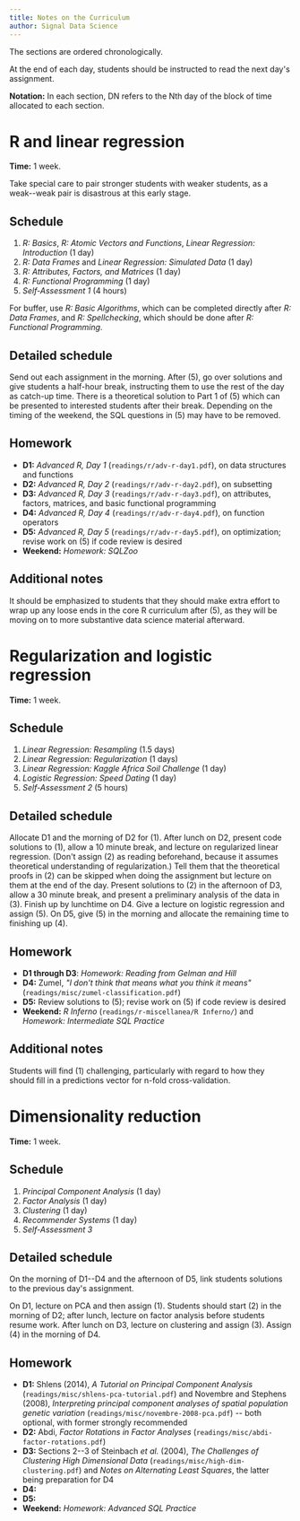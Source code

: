 ```yaml
---
title: Notes on the Curriculum
author: Signal Data Science
---
```


The sections are ordered chronologically.

At the end of each day, students should be instructed to read the next day's assignment.

**Notation:** In each section, DN refers to the Nth day of the block of time allocated to each section.

R and linear regression
=======================

**Time:** 1 week.

Take special care to pair stronger students with weaker students, as a weak--weak pair is disastrous at this early stage.

Schedule
--------

1. *R: Basics*, *R: Atomic Vectors and Functions*, *Linear Regression: Introduction* (1 day)
2. *R: Data Frames* and *Linear Regression: Simulated Data* (1 day)
3. *R: Attributes, Factors, and Matrices* (1 day)
4. *R: Functional Programming* (1 day)
5. *Self-Assessment 1* (4 hours)

For buffer, use *R: Basic Algorithms*, which can be completed directly after *R: Data Frames*, and *R: Spellchecking*, which should be done after *R: Functional Programming*.

Detailed schedule
-----------------

Send out each assignment in the morning. After (5), go over solutions and give students a half-hour break, instructing them to use the rest of the day as catch-up time. There is a theoretical solution to Part 1 of (5) which can be presented to interested students after their break. Depending on the timing of the weekend, the SQL questions in (5) may have to be removed.

Homework
--------

* **D1:** *Advanced R, Day 1* (`readings/r/adv-r-day1.pdf`), on data structures and functions
* **D2:** *Advanced R, Day 2* (`readings/r/adv-r-day2.pdf`), on subsetting
* **D3:** *Advanced R, Day 3* (`readings/r/adv-r-day3.pdf`), on attributes, factors, matrices, and basic functional programming
* **D4:** *Advanced R, Day 4* (`readings/r/adv-r-day4.pdf`), on function operators
* **D5:** *Advanced R, Day 5* (`readings/r/adv-r-day5.pdf`), on optimization; revise work on (5) if code review is desired
* **Weekend:** *Homework: SQLZoo*

Additional notes
----------------

It should be emphasized to students that they should make extra effort to wrap up any loose ends in the core R curriculum after (5), as they will be moving on to more substantive data science material afterward.

Regularization and logistic regression
======================================

**Time:** 1 week.

Schedule
--------

1. *Linear Regression: Resampling* (1.5 days)
2. *Linear Regression: Regularization* (1 days)
3. *Linear Regression: Kaggle Africa Soil Challenge* (1 day)
4. *Logistic Regression: Speed Dating* (1 day)
5. *Self-Assessment 2* (5 hours)

Detailed schedule
-----------------

Allocate D1 and the morning of D2 for (1). After lunch on D2, present code solutions to (1), allow a 10 minute break, and lecture on regularized linear regression. (Don't assign (2) as reading beforehand, because it assumes theoretical understanding of regularization.) Tell them that the theoretical proofs in (2) can be skipped when doing the assignment but lecture on them at the end of the day. Present solutions to (2) in the afternoon of D3, allow a 30 minute break, and present a preliminary analysis of the data in (3). Finish up by lunchtime on D4. Give a lecture on logistic regression and assign (5). On D5, give (5) in the morning and allocate the remaining time to finishing up (4).

Homework
--------

* **D1 through D3**: *Homework: Reading from Gelman and Hill*
* **D4:** Zumel, *"I don't think that means what you think it means"* (`readings/misc/zumel-classification.pdf`)
* **D5:** Review solutions to (5); revise work on (5) if code review is desired
* **Weekend:** *R Inferno* (`readings/r-miscellanea/R Inferno/`) and *Homework: Intermediate SQL Practice*

Additional notes
----------------

Students will find (1) challenging, particularly with regard to how they should fill in a predictions vector for n-fold cross-validation.

Dimensionality reduction
========================

**Time:** 1 week.

Schedule
--------

1. *Principal Component Analysis* (1 day)
2. *Factor Analysis* (1 day)
3. *Clustering* (1 day)
4. *Recommender Systems* (1 day)
5. *Self-Assessment 3*

Detailed schedule
-----------------

On the morning of D1--D4 and the afternoon of D5, link students solutions to the previous day's assignment.

On D1, lecture on PCA and then assign (1). Students should start (2) in the morning of D2; after lunch, lecture on factor analysis before students resume work. After lunch on D3, lecture on clustering and assign (3). Assign (4) in the morning of D4.

Homework
--------

* **D1:** Shlens (2014), *A Tutorial on Principal Component Analysis* (`readings/misc/shlens-pca-tutorial.pdf`) and Novembre and Stephens (2008), *Interpreting principal component analyses of spatial population genetic variation* (`readings/misc/novembre-2008-pca.pdf`) -- both optional, with former strongly recommended
* **D2:** Abdi, *Factor Rotations in Factor Analyses* (`readings/misc/abdi-factor-rotations.pdf`)
* **D3:** Sections 2--3 of Steinbach *et al.* (2004), *The Challenges of Clustering High Dimensional Data* (`readings/misc/high-dim-clustering.pdf`) and *Notes on Alternating Least Squares*, the latter being preparation for D4
* **D4:** 
* **D5:** 
* **Weekend:** *Homework: Advanced SQL Practice*

